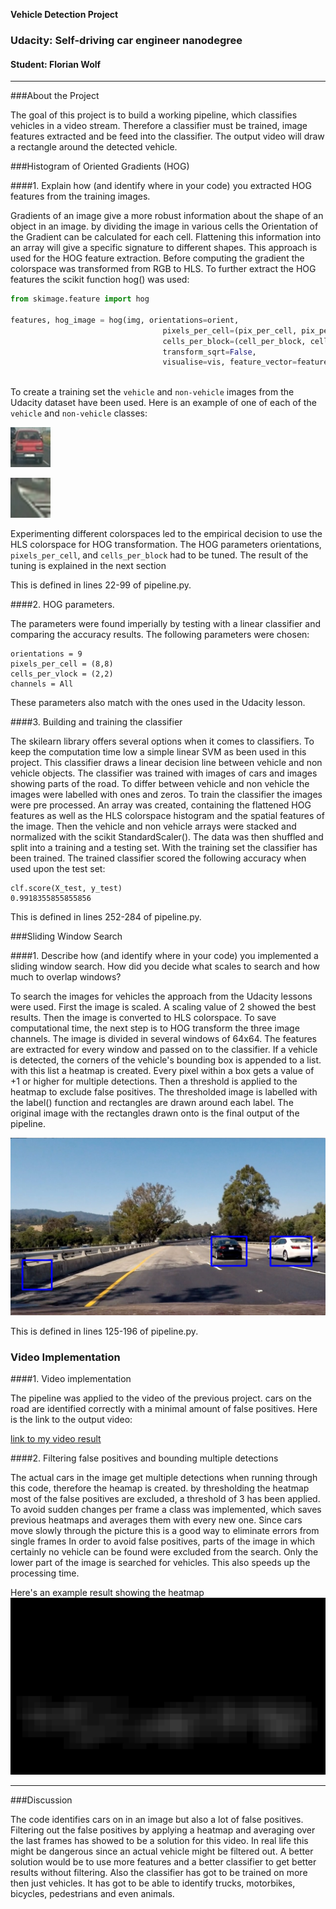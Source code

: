 
**Vehicle Detection Project**
### Udacity: Self-driving car engineer nanodegree
#### Student: Florian Wolf

[//]: # (Image References)
[image1]: ./writeup/veh.png
[image2]: ./writeup/nonveh.png
[image3]: ./writeup/with_boxes.png
[image4]: ./writeup/heat.png
[video1]: ./output.mp4

---
###About the Project

The goal of this project is to build a working pipeline, which classifies vehicles in a video stream. Therefore a classifier must be trained, image features extracted and be feed into the classifier. The output video will draw a rectangle around the detected vehicle.

###Histogram of Oriented Gradients (HOG)

####1. Explain how (and identify where in your code) you extracted HOG features from the training images.


Gradients of an image give a more robust information about the shape of an object in an image. by dividing the image in various cells the Orientation of the Gradient can be calculated for each cell. Flattening this information into an array will give a specific signature to different shapes. This approach is used for the HOG feature extraction. 
Before computing the gradient the colorspace was transformed from RGB to HLS. To further extract the HOG features the scikit function hog() was used:

```  python
from skimage.feature import hog

features, hog_image = hog(img, orientations=orient, 
                                  pixels_per_cell=(pix_per_cell, pix_per_cell),
                                  cells_per_block=(cell_per_block, cell_per_block), 
                                  transform_sqrt=False, 
                                  visualise=vis, feature_vector=feature_vec)
                                  
``` 

To create a training set the `vehicle` and `non-vehicle` images from the Udacity dataset have been used.  Here is an example of one of each of the `vehicle` and `non-vehicle` classes:

![alt text][image1]

![alt text][image2]


Experimenting different colorspaces led to the empirical decision to use the HLS colorspace for HOG transformation. The HOG parameters orientations, `pixels_per_cell`, and `cells_per_block` had to be tuned. The result of the tuning is explained in the next section

This is defined in lines 22-99 of pipeline.py.

####2. HOG parameters.

The parameters were found imperially by testing with a linear classifier and comparing the accuracy results. The following parameters were chosen:
```
orientations = 9
pixels_per_cell = (8,8)
cells_per_vlock = (2,2)
channels = All

```
These parameters also match with the ones used in the Udacity lesson.

####3. Building and training the classifier

The skilearn library offers several options when it comes to classifiers. To keep the computation time low a simple linear SVM as been used in this project. This classifier draws a linear decision line between vehicle and non vehicle objects. 
The classifier was trained with images of cars and images showing parts of the road. To differ between vehicle and non vehicle the images were labelled with ones and zeros.
To train the classifier the images were pre processed. An array was created, containing the flattened HOG features as well as the HLS colorspace histogram and the spatial features of the image. Then the vehicle and non vehicle arrays were stacked and normalized with the scikit StandardScaler(). The data was then shuffled and split into a training and a testing  set. With the training set the classifier has been trained.
The trained classifier scored the following accuracy when used upon the test set:

```
clf.score(X_test, y_test)
0.9918355855855856
```


This is defined in lines 252-284 of pipeline.py.


###Sliding Window Search

####1. Describe how (and identify where in your code) you implemented a sliding window search.  How did you decide what scales to search and how much to overlap windows?

To search the images for vehicles the approach from the Udacity lessons were used. First the image is scaled. A scaling value of 2 showed the best results. Then the image is converted to HLS colorspace. To save computational time, the next step is to HOG transform the three image channels. The image is divided in several windows of 64x64. The features are extracted for every window and passed on to the classifier. If a vehicle is detected, the corners of the vehicle's bounding box is appended to a list. with this list a heatmap is created. Every pixel within a box gets a value of +1 or higher for multiple detections. Then a threshold is applied to the heatmap to exclude false positives. The thresholded image is labelled with the label() function and rectangles are drawn around each label. The original image with the rectangles drawn onto is the final output of the pipeline.

![alt text][image3]

This is defined in lines 125-196 of pipeline.py.


### Video Implementation

####1. Video implementation

The pipeline was applied to the video of the previous project. cars on the road are identified correctly with a minimal amount of false positives. Here is the link to the output video:

[link to my video result](./output.mp4)


####2. Filtering false positives and bounding multiple detections

The actual cars in the image get multiple detections when running through this code, therefore the heamap is created. by thresholding the heatmap most of the false positives are excluded, a threshold of 3 has been applied.
To avoid sudden changes per frame a class was implemented, which saves previous heatmaps and averages them with every new one. Since cars move slowly through the picture this is a good way to eliminate errors from single frames
In order to avoid false positives, parts of the image in which certainly no vehicle can be found were excluded from the search. Only the lower part of the image is searched for vehicles. This also speeds up the processing time.


Here's an example result showing the heatmap
![alt text][image4]

---

###Discussion

The code identifies cars on in an image but also a lot of false positives. Filtering out the false positives by applying a heatmap and averaging over the last frames has showed to be a solution for this video. In real life this might be dangerous since an actual vehicle might be filtered out. A better solution would be to use more features and a better classifier to get better results without filtering.
Also the classifier has got to be trained on more then just vehicles. It has got to be able to identify trucks, motorbikes, bicycles, pedestrians and even animals.


